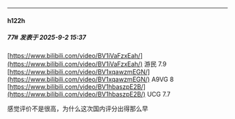 ﻿
*****

####  h122h  
##### 77#       发表于 2025-9-2 15:37

[https://www.bilibili.com/video/BV1iVaFzxEah/](https://www.bilibili.com/video/BV1iVaFzxEah/) 游民 7.9
[https://www.bilibili.com/video/BV1xqawzmEGN/](https://www.bilibili.com/video/BV1xqawzmEGN/) A9VG 8
[https://www.bilibili.com/video/BV1hbaszpE2B/](https://www.bilibili.com/video/BV1hbaszpE2B/) UCG 7.7

感觉评价不是很高，为什么这次国内评分出得那么早

